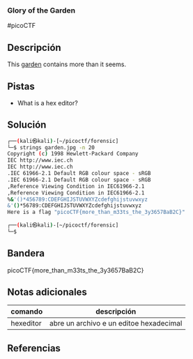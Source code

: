 ### Glory of the Garden
#picoCTF 
## Descripción
This [garden](https://jupiter.challenges.picoctf.org/static/43c4743b3946f427e883f6b286f47467/garden.jpg) contains more than it seems.

## Pistas 
+ What is a hex editor?

## Solución
``` bash
┌──(kali㉿kali)-[~/picoctf/forensic]
└─$ strings garden.jpg -n 20   
Copyright (c) 1998 Hewlett-Packard Company
IEC http://www.iec.ch
IEC http://www.iec.ch
.IEC 61966-2.1 Default RGB colour space - sRGB
.IEC 61966-2.1 Default RGB colour space - sRGB
,Reference Viewing Condition in IEC61966-2.1
,Reference Viewing Condition in IEC61966-2.1
%&'()*456789:CDEFGHIJSTUVWXYZcdefghijstuvwxyz
&'()*56789:CDEFGHIJSTUVWXYZcdefghijstuvwxyz
Here is a flag "picoCTF{more_than_m33ts_the_3y3657BaB2C}"
                                                                             
┌──(kali㉿kali)-[~/picoctf/forensic]
└─$ 


```
## Bandera
picoCTF{more_than_m33ts_the_3y3657BaB2C}

## Notas adicionales
| comando | descripción |
|------------|---------------|
| hexeditor | abre un archivo e un editoe hexadecimal |

## Referencias

